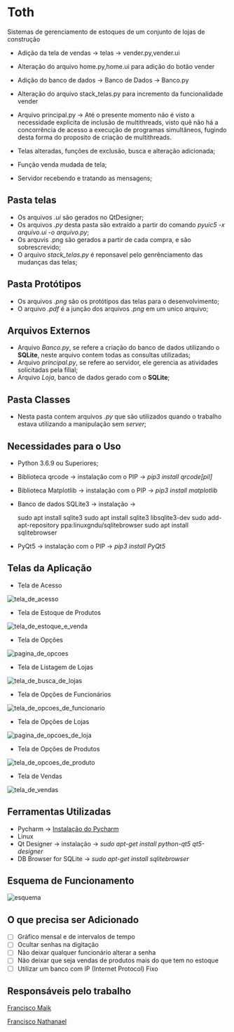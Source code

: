 # Toth
Sistemas de gerenciamento de estoques de um conjunto de lojas de construção

* Adição da tela de vendas -> telas -> vender.py,vender.ui

* Alteração do arquivo home.py,home.ui para adição do botão vender

* Adição do banco de dados -> Banco de Dados -> Banco.py

* Alteração do arquivo stack_telas.py para incremento da funcionalidade vender

* Arquivo principal.py -> Até o presente momento não é visto a necessidade explicita de inclusão de multithreads, visto quê não há a concorrência de acesso a execução de programas simultâneos, fugindo desta forma do proposito de criação de multithreads.

* Telas alteradas, funções de exclusão, busca e alteração adicionada;

* Função venda mudada de tela;

* Servidor recebendo e tratando as mensagens;

## Pasta telas
* Os arquivos *.ui* são gerados no QtDesigner;
* Os arquivos *.py* desta pasta são extraído a partir do comando *pyuic5 -x arquivo.ui -o arquivo.py*;
* Os arquvis .png são gerados a partir de cada compra, e são sobrescrevido;
* O arquivo *stack_telas.py* é reponsavel pelo genrênciamento das mudanças das telas;
## Pasta Protótipos
* Os arquivos *.png* são os protótipos das telas para o desenvolvimento;
* O arquivo *.pdf* é a junção dos arquivos *.png* em um unico arquivo;
## Arquivos Externos
* Arquivo *Banco.py*, se refere a criação do banco de dados utilizando o **SQLite**, neste arquivo contem todas as consultas utilizadas; 
* Arquivo *principal.py*, se refere ao servidor, ele gerencia as atividades solicitadas pela filial;
* Arquivo *Loja*, banco de dados gerado com o **SQLite**;

## Pasta Classes
* Nesta pasta contem arquivos *.py* que são utilizados quando o trabalho estava utilizando a manipulação sem *server*;

## Necessidades para o Uso
* Python 3.6.9 ou Superiores;
* Biblioteca qrcode -> instalação com o PIP -> *pip3 install qrcode[pil]*
* Biblioteca Matplotlib -> instalação com o PIP -> *pip3 install matplotlib*
* Banco de dados SQLite3 -> instalação -> 

    
    sudo apt install sqlite3
    sudo apt install sqlite3 libsqlite3-dev
    sudo add-apt-repository ppa:linuxgndu/sqlitebrowser
    sudo apt install sqlitebrowser

* PyQt5 -> instalação com o PIP -> *pip3 install PyQt5*

## Telas da Aplicação
* Tela de Acesso

![tela_de_acesso](https://user-images.githubusercontent.com/20601076/70103165-0e695900-1619-11ea-920d-4e7958bd23ab.png)

* Tela de Estoque de Produtos

![tela_de_estoque_e_venda](https://user-images.githubusercontent.com/20601076/70103236-55574e80-1619-11ea-8dec-261577b8bcfc.png)

* Tela de Opções

![pagina_de_opcoes](https://user-images.githubusercontent.com/20601076/70103257-66a05b00-1619-11ea-85ec-bec05d8fdbe0.png)

* Tela de Listagem de Lojas

![tela_de_busca_de_lojas](https://user-images.githubusercontent.com/20601076/70103320-8e8fbe80-1619-11ea-94f3-f7d208f4ae48.png)

* Tela de Opções de Funcionários

![tela_de_opcoes_de_funcionario](https://user-images.githubusercontent.com/20601076/70103354-a5ceac00-1619-11ea-8e59-c18cb17b85df.png)

* Tela de Opções de Lojas

![pagina_de_opcoes_de_loja](https://user-images.githubusercontent.com/20601076/70103381-c7c82e80-1619-11ea-8a54-57a0b93bdfd7.png)

* Tela de Opções de Produtos

![tela_de_opcoes_de_produto](https://user-images.githubusercontent.com/20601076/70103404-d57db400-1619-11ea-8568-512fe81af9d4.png)

* Tela de Vendas

![tela_de_vendas](https://user-images.githubusercontent.com/20601076/70103446-eb8b7480-1619-11ea-8d99-eeca33b69981.png)

## Ferramentas Utilizadas
* Pycharm -> [Instalação do Pycharm ](https://www.youtube.com/watch?v=cVROiVgR_qg)
* Linux
* Qt Designer -> instalação -> *sudo apt-get install python-qt5 qt5-designer*
* DB Browser for SQLite -> *sudo apt-get install sqlitebrowser*

## Esquema de Funcionamento
![esquema](https://user-images.githubusercontent.com/20601076/70104773-df091b00-161d-11ea-8cde-8ce26c01f104.png)

## O que precisa ser Adicionado
- [ ] Gráfico mensal e de intervalos de tempo
- [ ] Ocultar senhas na digitação
- [ ] Não deixar qualquer funcionário alterar a senha
- [ ] Não deixar que seja vendas de produtos mais do que tem no estoque
- [ ] Utilizar um banco com IP (Internet Protocol) Fixo

## Responsáveis pelo trabalho
[Francisco Maik](https://github.com/FranciscoMaik)

[Francisco Nathanael](https://github.com/NatSilva)
